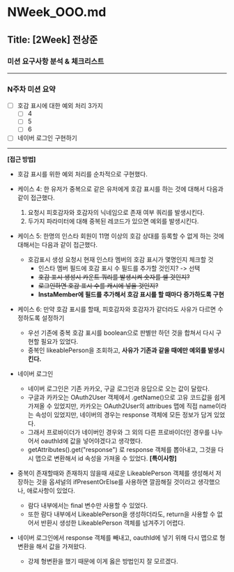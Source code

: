 # NWeek_OOO.md

## Title: [2Week] 전상준 

### 미션 요구사항 분석 & 체크리스트

---

### N주차 미션 요약

- [ ] 호감 표시에 대한 예외 처리 3가지
  - [ ] 4
  - [ ] 5
  - [ ] 6

- [ ] 네이버 로그인 구현하기

---

**[접근 방법]**

- 호감 표시를 위한 예외 처리를 순차적으로 구현했다.
- 케이스 4: 한 유저가 중복으로 같은 유저에게 호감 표시를 하는 것에 대해서 다음과 같이 접근했다.
  1. 요청시 피호감자와 호감자의 닉네임으로 존재 여부 쿼리를 발생시킨다.
  2. 두가지 파라미터에 대해 중복된 레코드가 있으면 예외를 발생시킨다.
- 케이스 5: 한명의 인스타 회원이 11명 이상의 호감 상대를 등록할 수 없게 하는 것에 대해서는 다음과 같이 접근했다.
  - 호감표시 생성 요청시 현재 인스타 멤버의 호감 표시가 몇명인지 체크할 것
    - 인스타 멤버 필드에 호감 표시 수 필드를 추가할 것인지? -> 선택
    - ~~호감 표시 생성시 카운트 쿼리를 발생시켜 숫자를 셀 것인지?~~
    - ~~로그인하면 호감 표시 수를 캐시에 넣을 것인지?~~
    - **InstaMember에 필드를 추가해서 호감 표시를 할 때마다 증가하도록 구현**

- 케이스 6: 만약 호감 표시를 할때, 피호감자와 호감자가 같더라도 사유가 다르면 수정하도록 설정하기
  - 우선 기존에 중복 호감 표시를 boolean으로 판별만 하던 것을 합쳐서 다시 구현할 필요가 있었다.
  - 중복인 likeablePerson을 조회하고, **사유가 기존과 같을 때에만 예외를 발생시킨다.**

- 네이버 로그인
  - 네이버 로그인은 기존 카카오, 구글 로그인과 응답으로 오는 값이 달랐다.
  - 구글과 카카오는 OAuth2User 객체에서 .getName()으로 고유 코드값을 쉽게 가져올 수 있었지만,
  카카오는 OAuth2User의 attribues 맵에 직접 name이라는 속성이 있었지만, 네이버의 경우는 response 객체에
  모든 정보가 담겨 있었다.
  - 그래서 프로바이더가 네이버인 경우와 그 외의 다른 프로바이더인 경우를 나누어서 oauthId에 값을 넣어야겠다고 생각했다.
  - getAttributes().get("response") 로 response 객체를 뽑아내고, 그것을 다시 맵으로 변환해서 id 속성을 가져올 수 있었다.
**[특이사항]**

- 중복이 존재할때와 존재하지 않을때 새로운 LikeablePerson 객체를 생성해서 저장하는 것을 옵셔널의 ifPresentOrElse를 사용하면 깔끔해질 것이라고 생각했으나,
애로사항이 있었다.
  - 람다 내부에서는 final 변수만 사용할 수 있었다.
  - 또한 람다 내부에서 LikeablePerson을 생성하더라도, return을 사용할 수 없어서 반환시 생성한 LikeablePerson 객체를 넘겨주기 어렵다.

- 네이버 로그인에서 response 객체를 빼내고, oauthId에 넣기 위해 다시 맵으로 형변환을 해서 값을 가져왔다.
  - 강제 형변환을 했기 때문에 이게 옳은 방법인지 잘 모르겠다.
